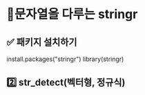 # 🔎문자열을 다루는 stringr

## ✅ 패키지 설치하기

install.packages("stringr")
library(stringr)

## 2️⃣ str_detect(벡터형, 정규식)
